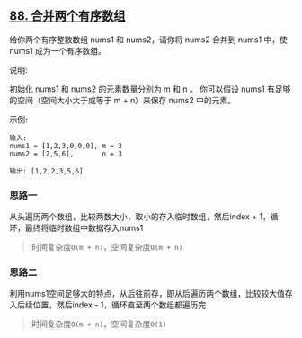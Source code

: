 ## [88. 合并两个有序数组](https://leetcode-cn.com/problems/merge-sorted-array/)

给你两个有序整数数组 nums1 和 nums2，请你将 nums2 合并到 nums1 中，使 nums1 成为一个有序数组。

说明:

初始化 nums1 和 nums2 的元素数量分别为 m 和 n 。
你可以假设 nums1 有足够的空间（空间大小大于或等于 m + n）来保存 nums2 中的元素。
 

示例:
```
输入:
nums1 = [1,2,3,0,0,0], m = 3
nums2 = [2,5,6],       n = 3

输出: [1,2,2,3,5,6]
```

### 思路一

从头遍历两个数组，比较两数大小，取小的存入临时数组，然后index + 1，循环，最终将临时数组中数据存入nums1

> 时间复杂度`O(m + n)`，空间复杂度`O(m + n)`

### 思路二

利用nums1空间足够大的特点，从后往前存，即从后遍历两个数组，比较较大值存入后续位置，然后index - 1，循环直至两个数组都遍历完

> 时间复杂度`O(m + n)`，空间复杂度`O(1)`